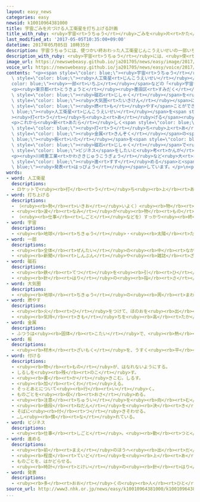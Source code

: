 ```yaml
---
layout: easy_news
categories: easy
newsid: k10010964381000
title: 宇宙ごみを片づける人工衛星を打ち上げる計画
title_with_ruby: <ruby>宇宙<rt>うちゅう</rt></ruby>ごみを<ruby>片<rt>かた</rt></ruby>づける<ruby>人工衛星<rt>じんこうえいせい</rt></ruby>を<ruby>打<rt>う</rt></ruby>ち<ruby>上<rt>あ</rt></ruby>げる<ruby>計画<rt>けいかく</rt></ruby>
last_modified_at: '2017-05-05T10:35:00+09:00'
datetime: 2017年05月05日 10時35分
description: 宇宙うちゅうには、使つかい終おわった人工衛星じんこうえいせいの一部いちぶなどの「宇宙うちゅうごみ」がたくさん残のこっていて問題もんだいになっています。
description_with_ruby: <ruby>宇宙<rt>うちゅう</rt></ruby>には、<ruby>使<rt>つか</rt></ruby>い<ruby>終<rt>お</rt></ruby>わった<ruby>人工衛星<rt>じんこうえいせい</rt></ruby>の<ruby>一部<rt>いちぶ</rt></ruby>などの「<ruby>宇宙<rt>うちゅう</rt></ruby>ごみ」がたくさん<ruby>残<rt>のこ</rt></ruby>っていて<ruby>問題<rt>もんだい</rt></ruby>になっています。
image_url: https://newswebeasy.github.io/ja201705/news/easy/image/2017/05/05/k10010964381000.jpg
voice_url: https://newswebeasy.github.io/ja201705/news/easy/voice/2017/05/05/k10010964381000.mp3
contents: "<p><span style=\"color: blue;\"><ruby>宇宙<rt>うちゅう</rt></ruby></span>には、<ruby>使<rt>つか</rt></ruby>い<ruby>終<rt>お</rt></ruby>わった<span\
  \ style=\"color: blue;\"><ruby>人工衛星<rt>じんこうえいせい</rt></ruby></span>の<span style=\"\
  color: blue;\"><ruby>一部<rt>いちぶ</rt></ruby></span>などの「<ruby>宇宙<rt>うちゅう</rt></ruby>ごみ」がたくさん<ruby>残<rt>のこ</rt></ruby>っていて<ruby>問題<rt>もんだい</rt></ruby>になっています。</p>\n\
  <p><ruby>東京都<rt>とうきょうと</rt></ruby><ruby>墨田区<rt>すみだく</rt></ruby>にある「アストロスケール」という<ruby>新<rt>あたら</rt></ruby>しい<ruby>会社<rt>かいしゃ</rt></ruby>は、<ruby>宇宙<rt>うちゅう</rt></ruby>ごみを<ruby>片<rt>かた</rt></ruby>づけるための<ruby>研究<rt>けんきゅう</rt></ruby>をしています。２０１９<ruby>年<rt>ねん</rt></ruby>には、<span\
  \ style=\"color: blue;\"><ruby>磁石<rt>じしゃく</rt></ruby></span>を<ruby>使<rt>つか</rt></ruby>って<ruby>宇宙<rt>うちゅう</rt></ruby>ごみを<ruby>集<rt>あつ</rt></ruby>めて、<span\
  \ style=\"color: blue;\"><ruby>大気圏<rt>たいきけん</rt></ruby></span>に<ruby>入<rt>はい</rt></ruby>ったときに<span\
  \ style=\"color: blue;\"><ruby>燃<rt>も</rt></ruby>やす</span>ことができる<span style=\"color:\
  \ blue;\"><ruby>人工衛星<rt>じんこうえいせい</rt></ruby></span>を<span style=\"color: blue;\"\
  ><ruby>打<rt>う</rt></ruby>ち<ruby>上<rt>あ</rt></ruby>げる</span><ruby>計画<rt>けいかく</rt></ruby>です。</p>\n\
  <p>これから<ruby>新<rt>あたら</rt></ruby>しく<span style=\"color: blue;\"><ruby>人工衛星<rt>じんこうえいせい</rt></ruby></span>を<span\
  \ style=\"color: blue;\"><ruby>打<rt>う</rt></ruby>ち<ruby>上<rt>あ</rt></ruby>げる</span>ときには、<span\
  \ style=\"color: blue;\"><ruby>金属<rt>きんぞく</rt></ruby></span>の<span style=\"color:\
  \ blue;\"><ruby>板<rt>いた</rt></ruby></span>を<span style=\"color: blue;\"><ruby>付<rt>つ</rt></ruby>け</span>てもらうことにします。そして、<span\
  \ style=\"color: blue;\"><ruby>磁石<rt>じしゃく</rt></ruby></span>で<ruby>簡単<rt>かんたん</rt></ruby>に<ruby>宇宙<rt>うちゅう</rt></ruby>ごみを<ruby>集<rt>あつ</rt></ruby>める<span\
  \ style=\"color: blue;\">ビジネス</span>をしたいと<ruby>考<rt>かんが</rt></ruby>えています。</p>\n\
  <p><ruby>川崎重工業<rt>かわさきじゅうこうぎょう</rt></ruby>など<ruby>大<rt>おお</rt></ruby>きい<ruby>会社<rt>かいしゃ</rt></ruby>も、<ruby>宇宙<rt>うちゅう</rt></ruby>ごみを<ruby>片<rt>かた</rt></ruby>づける<ruby>研究<rt>けんきゅう</rt></ruby>を<span\
  \ style=\"color: blue;\"><ruby>進<rt>すす</rt></ruby>める</span>と<span style=\"color:\
  \ blue;\"><ruby>発表<rt>はっぴょう</rt></ruby></span>しています。</p>\n<p></p>\n<p></p>"
words:
- word: 人工衛星
  descriptions:
  - ロケットで<ruby><rb>打</rb><rt>う</rt></ruby>ち<ruby><rb>上</rb><rt>あ</rt></ruby>げ、<ruby><rb>地球</rb><rt>ちきゅう</rt></ruby>の<ruby><rb>周</rb><rt>まわ</rt></ruby>りを<ruby><rb>回</rb><rt>まわ</rt></ruby>るようにした、<ruby><rb>人間</rb><rt>にんげん</rt></ruby>の<ruby><rb>作</rb><rt>つく</rt></ruby>った<ruby><rb>衛星</rb><rt>えいせい</rt></ruby>。<ruby><rb>宇宙</rb><rt>うちゅう</rt></ruby>のようすや<ruby><rb>気象</rb><rt>きしょう</rt></ruby>などを<ruby><rb>調</rb><rt>しら</rt></ruby>べたり、<ruby><rb>通信</rb><rt>つうしん</rt></ruby>や<ruby><rb>放送</rb><rt>ほうそう</rt></ruby>などの<ruby><rb>電波</rb><rt>でんぱ</rt></ruby>の<ruby><rb>中継</rb><rt>ちゅうけい</rt></ruby>に<ruby><rb>役立</rb><rt>やくだ</rt></ruby>てたりする。
- word: 打ち上げる
  descriptions:
  - （<ruby><rb>勢</rb><rt>いきお</rt></ruby>いよく）<ruby><rb>物</rb><rt>もの</rt></ruby>を<ruby><rb>空中</rb><rt>くうちゅう</rt></ruby>に<ruby><rb>上</rb><rt>あ</rt></ruby>げる。
  - <ruby><rb>波</rb><rt>なみ</rt></ruby>が<ruby><rb>物</rb><rt>もの</rt></ruby>を<ruby><rb>陸</rb><rt>りく</rt></ruby>に<ruby><rb>運</rb><rt>はこ</rt></ruby>び<ruby><rb>上</rb><rt>あ</rt></ruby>げる。
  - （<ruby><rb>仕事</rb><rt>しごと</rt></ruby>などを）すっかり<ruby><rb>終</rb><rt>お</rt></ruby>える。
- word: 宇宙
  descriptions:
  - <ruby><rb>地球</rb><rt>ちきゅう</rt></ruby>・<ruby><rb>太陽</rb><rt>たいよう</rt></ruby>・<ruby><rb>星</rb><rt>ほし</rt></ruby>などのある、<ruby><rb>果</rb><rt>は</rt></ruby>てしなく<ruby><rb>広</rb><rt>ひろ</rt></ruby>い<ruby><rb>空間</rb><rt>くうかん</rt></ruby>のこと。<ruby><rb>地球</rb><rt>ちきゅう</rt></ruby>は<ruby><rb>太陽</rb><rt>たいよう</rt></ruby>を<ruby><rb>中心</rb><rt>ちゅうしん</rt></ruby>にして<ruby><rb>銀河系宇宙</rb><rt>ぎんがけいうちゅう</rt></ruby>にあり、この<ruby><rb>銀河系宇宙</rb><rt>ぎんがけいうちゅう</rt></ruby>のようなものがたくさん<ruby><rb>集</rb><rt>あつ</rt></ruby>まって<ruby><rb>宇宙</rb><rt>うちゅう</rt></ruby>を<ruby><rb>作</rb><rt>つく</rt></ruby>っている。
- word: 一部
  descriptions:
  - <ruby><rb>全体</rb><rt>ぜんたい</rt></ruby>の<ruby><rb>中</rb><rt>なか</rt></ruby>の、ある<ruby><rb>部分</rb><rt>ぶぶん</rt></ruby>。
  - <ruby><rb>新聞</rb><rt>しんぶん</rt></ruby>や<ruby><rb>雑誌</rb><rt>ざっし</rt></ruby>などを<ruby><rb>数</rb><rt>かぞ</rt></ruby>えるときの、<ruby><rb>一</rb><rt>ひと</rt></ruby>つ。
- word: 磁石
  descriptions:
  - <ruby><rb>鉄</rb><rt>てつ</rt></ruby>を<ruby><rb>引</rb><rt>ひ</rt></ruby>きつける<ruby><rb>性質</rb><rt>せいしつ</rt></ruby>を<ruby><rb>持</rb><rt>も</rt></ruby>つ<ruby><rb>物</rb><rt>もの</rt></ruby>。マグネット。
  - <ruby><rb>針</rb><rt>はり</rt></ruby>の<ruby><rb>指</rb><rt>さ</rt></ruby>す<ruby><rb>向</rb><rt>む</rt></ruby>きから<ruby><rb>南北</rb><rt>なんぼく</rt></ruby>の<ruby><rb>方角</rb><rt>ほうがく</rt></ruby>を<ruby><rb>知</rb><rt>し</rt></ruby>る<ruby><rb>道具</rb><rt>どうぐ</rt></ruby>。コンパス。
- word: 大気圏
  descriptions:
  - <ruby><rb>地球</rb><rt>ちきゅう</rt></ruby>の<ruby><rb>周</rb><rt>まわ</rt></ruby>りの、<ruby><rb>大気</rb><rt>たいき</rt></ruby>の<ruby><rb>広</rb><rt>ひろ</rt></ruby>がり。
- word: 燃やす
  descriptions:
  - <ruby><rb>火</rb><rt>ひ</rt></ruby>をつけて、ほのおを<ruby><rb>出</rb><rt>だ</rt></ruby>させる。<ruby><rb>燃</rb><rt>も</rt></ruby>す。
  - <ruby><rb>気持</rb><rt>きも</rt></ruby>ちを<ruby><rb>高</rb><rt>たか</rt></ruby>ぶらせる。
- word: 金属
  descriptions:
  - ふつうは<ruby><rb>固体</rb><rt>こたい</rt></ruby>で、<ruby><rb>熱</rb><rt>ねつ</rt></ruby>や<ruby><rb>電気</rb><rt>でんき</rt></ruby>をよく<ruby><rb>伝</rb><rt>つた</rt></ruby>えるもの。<ruby><rb>鉄</rb><rt>てつ</rt></ruby>・<ruby><rb>銅</rb><rt>どう</rt></ruby>・<ruby><rb>金</rb><rt>きん</rt></ruby>・<ruby><rb>銀</rb><rt>ぎん</rt></ruby>・アルミニウムなど。
- word: 板
  descriptions:
  - <ruby><rb>材木</rb><rt>ざいもく</rt></ruby>を、うすく<ruby><rb>平</rb><rt>たい</rt></ruby>らに<ruby><rb>切</rb><rt>き</rt></ruby>ったもの。また、そのような<ruby><rb>形</rb><rt>かたち</rt></ruby>のもの。
- word: 付ける
  descriptions:
  - <ruby><rb>物</rb><rt>もの</rt></ruby>が、はなれないようにする。
  - しるしを<ruby><rb>残</rb><rt>のこ</rt></ruby>す。
  - <ruby><rb>書</rb><rt>か</rt></ruby>きこむ。しるす。
  - <ruby><rb>加</rb><rt>くわ</rt></ruby>える。
  - そっとあとについて<ruby><rb>行</rb><rt>い</rt></ruby>く。
  - ものごとを<ruby><rb>収</rb><rt>おさ</rt></ruby>める。
  - <ruby><rb>注意</rb><rt>ちゅうい</rt></ruby>を<ruby><rb>向</rb><rt>む</rt></ruby>ける。
  - <ruby><rb>値段</rb><rt>ねだん</rt></ruby>を<ruby><rb>決</rb><rt>き</rt></ruby>める。
  - そばに<ruby><rb>付</rb><rt>つ</rt></ruby>きそわせる。
  - …し<ruby><rb>慣</rb><rt>な</rt></ruby>れている。
- word: ビジネス
  descriptions:
  - <ruby><rb>仕事</rb><rt>しごと</rt></ruby>。<ruby><rb>勤</rb><rt>つと</rt></ruby>め。<ruby><rb>商売</rb><rt>しょうばい</rt></ruby>。
- word: 進める
  descriptions:
  - <ruby><rb>前</rb><rt>まえ</rt></ruby>のほうへ<ruby><rb>出</rb><rt>だ</rt></ruby>す。
  - <ruby><rb>程度</rb><rt>ていど</rt></ruby>を<ruby><rb>上</rb><rt>あ</rt></ruby>げる。
  - ものごとを、はかどらせる。
  - <ruby><rb>時計</rb><rt>とけい</rt></ruby>の<ruby><rb>針</rb><rt>はり</rt></ruby>を<ruby><rb>早</rb><rt>はや</rt></ruby>める。
- word: 発表
  descriptions:
  - <ruby><rb>多</rb><rt>おお</rt></ruby>くの<ruby><rb>人</rb><rt>ひと</rt></ruby>に<ruby><rb>広</rb><rt>ひろ</rt></ruby>く<ruby><rb>知</rb><rt>し</rt></ruby>らせること。
source_url: http://www3.nhk.or.jp/news/easy/k10010964381000/k10010964381000.html
...
```

